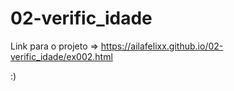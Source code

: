 # 02-verific_idade
 
Link para o projeto => <a href="https://ailafelixx.github.io/02-verific_idade/ex002.html">https://ailafelixx.github.io/02-verific_idade/ex002.html</a>

:)